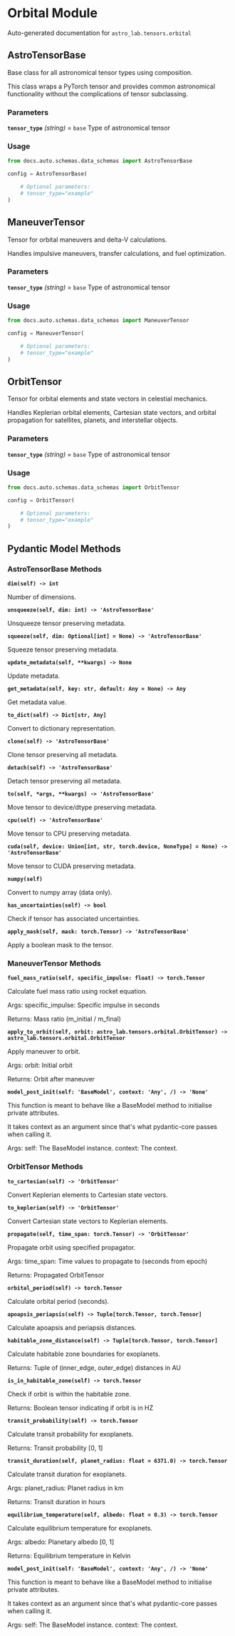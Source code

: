 # Orbital Module

Auto-generated documentation for `astro_lab.tensors.orbital`

## AstroTensorBase

Base class for all astronomical tensor types using composition.

This class wraps a PyTorch tensor and provides common astronomical
functionality without the complications of tensor subclassing.

### Parameters

**`tensor_type`** *(string)* = `base`
  Type of astronomical tensor

### Usage

```python
from docs.auto.schemas.data_schemas import AstroTensorBase

config = AstroTensorBase(

    # Optional parameters:
    # tensor_type="example"
)
```

## ManeuverTensor

Tensor for orbital maneuvers and delta-V calculations.

Handles impulsive maneuvers, transfer calculations, and fuel optimization.

### Parameters

**`tensor_type`** *(string)* = `base`
  Type of astronomical tensor

### Usage

```python
from docs.auto.schemas.data_schemas import ManeuverTensor

config = ManeuverTensor(

    # Optional parameters:
    # tensor_type="example"
)
```

## OrbitTensor

Tensor for orbital elements and state vectors in celestial mechanics.

Handles Keplerian orbital elements, Cartesian state vectors, and orbital
propagation for satellites, planets, and interstellar objects.

### Parameters

**`tensor_type`** *(string)* = `base`
  Type of astronomical tensor

### Usage

```python
from docs.auto.schemas.data_schemas import OrbitTensor

config = OrbitTensor(

    # Optional parameters:
    # tensor_type="example"
)
```

## Pydantic Model Methods

### AstroTensorBase Methods

**`dim(self) -> int`**

Number of dimensions.

**`unsqueeze(self, dim: int) -> 'AstroTensorBase'`**

Unsqueeze tensor preserving metadata.

**`squeeze(self, dim: Optional[int] = None) -> 'AstroTensorBase'`**

Squeeze tensor preserving metadata.

**`update_metadata(self, **kwargs) -> None`**

Update metadata.

**`get_metadata(self, key: str, default: Any = None) -> Any`**

Get metadata value.

**`to_dict(self) -> Dict[str, Any]`**

Convert to dictionary representation.

**`clone(self) -> 'AstroTensorBase'`**

Clone tensor preserving all metadata.

**`detach(self) -> 'AstroTensorBase'`**

Detach tensor preserving all metadata.

**`to(self, *args, **kwargs) -> 'AstroTensorBase'`**

Move tensor to device/dtype preserving metadata.

**`cpu(self) -> 'AstroTensorBase'`**

Move tensor to CPU preserving metadata.

**`cuda(self, device: Union[int, str, torch.device, NoneType] = None) -> 'AstroTensorBase'`**

Move tensor to CUDA preserving metadata.

**`numpy(self)`**

Convert to numpy array (data only).

**`has_uncertainties(self) -> bool`**

Check if tensor has associated uncertainties.

**`apply_mask(self, mask: torch.Tensor) -> 'AstroTensorBase'`**

Apply a boolean mask to the tensor.

### ManeuverTensor Methods

**`fuel_mass_ratio(self, specific_impulse: float) -> torch.Tensor`**

Calculate fuel mass ratio using rocket equation.

Args:
specific_impulse: Specific impulse in seconds

Returns:
Mass ratio (m_initial / m_final)

**`apply_to_orbit(self, orbit: astro_lab.tensors.orbital.OrbitTensor) -> astro_lab.tensors.orbital.OrbitTensor`**

Apply maneuver to orbit.

Args:
orbit: Initial orbit

Returns:
Orbit after maneuver

**`model_post_init(self: 'BaseModel', context: 'Any', /) -> 'None'`**

This function is meant to behave like a BaseModel method to initialise private attributes.

It takes context as an argument since that's what pydantic-core passes when calling it.

Args:
self: The BaseModel instance.
context: The context.

### OrbitTensor Methods

**`to_cartesian(self) -> 'OrbitTensor'`**

Convert Keplerian elements to Cartesian state vectors.

**`to_keplerian(self) -> 'OrbitTensor'`**

Convert Cartesian state vectors to Keplerian elements.

**`propagate(self, time_span: torch.Tensor) -> 'OrbitTensor'`**

Propagate orbit using specified propagator.

Args:
time_span: Time values to propagate to (seconds from epoch)

Returns:
Propagated OrbitTensor

**`orbital_period(self) -> torch.Tensor`**

Calculate orbital period (seconds).

**`apoapsis_periapsis(self) -> Tuple[torch.Tensor, torch.Tensor]`**

Calculate apoapsis and periapsis distances.

**`habitable_zone_distance(self) -> Tuple[torch.Tensor, torch.Tensor]`**

Calculate habitable zone boundaries for exoplanets.

Returns:
Tuple of (inner_edge, outer_edge) distances in AU

**`is_in_habitable_zone(self) -> torch.Tensor`**

Check if orbit is within the habitable zone.

Returns:
Boolean tensor indicating if orbit is in HZ

**`transit_probability(self) -> torch.Tensor`**

Calculate transit probability for exoplanets.

Returns:
Transit probability [0, 1]

**`transit_duration(self, planet_radius: float = 6371.0) -> torch.Tensor`**

Calculate transit duration for exoplanets.

Args:
planet_radius: Planet radius in km

Returns:
Transit duration in hours

**`equilibrium_temperature(self, albedo: float = 0.3) -> torch.Tensor`**

Calculate equilibrium temperature for exoplanets.

Args:
albedo: Planetary albedo [0, 1]

Returns:
Equilibrium temperature in Kelvin

**`model_post_init(self: 'BaseModel', context: 'Any', /) -> 'None'`**

This function is meant to behave like a BaseModel method to initialise private attributes.

It takes context as an argument since that's what pydantic-core passes when calling it.

Args:
self: The BaseModel instance.
context: The context.

